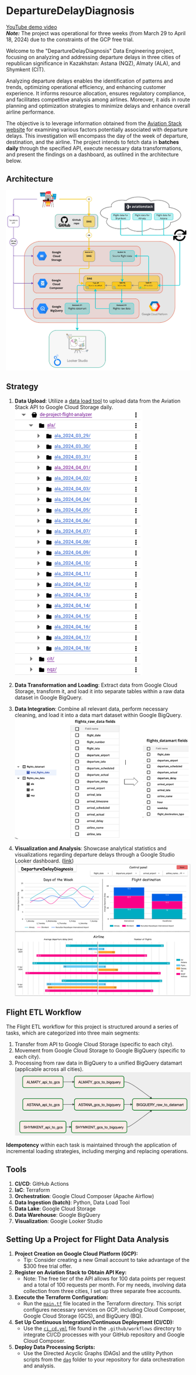 # DepartureDelayDiagnosis

[YouTube demo video](https://youtu.be/yMKLz_SAqw4?si=mwCZvA6qNBiYPKp0)  
***Note:*** The project was operational for three weeks (from March 29 to April 18, 2024) due to the constraints of the GCP free trial.

Welcome to the "DepartureDelayDiagnosis" Data Engineering project, focusing on analyzing and addressing departure delays in three cities of republican significance in Kazakhstan: Astana (NQZ), Almaty (ALA), and Shymkent (CIT).

Analyzing departure delays enables the identification of patterns and trends, optimizing operational efficiency, and enhancing customer experience. It informs resource allocation, ensures regulatory compliance, and facilitates competitive analysis among airlines. Moreover, it aids in route planning and optimization strategies to minimize delays and enhance overall airline performance.

The objective is to leverage information obtained from the [Aviation Stack website](https://aviationstack.com/) for examining various factors potentially associated with departure delays. This investigation will encompass the day of the week of departure, destination, and the airline. The project intends to fetch data in **batches daily** through the specified API, execute necessary data transformations, and present the findings on a dashboard, as outlined in the architecture below.

## Architecture
![project architecture](Screenshots/Ramazan%20Data%20Eng%20Project.jpg)

## Strategy 
1. **Data Upload**: Utilize a [data load tool](https://dlthub.com/) to upload data from the Aviation Stack API to Google Cloud Storage daily.
![GCS project bucket](Screenshots/gcs_project_bucket.png)
  
2. **Data Transformation and Loading**: Extract data from Google Cloud Storage, transform it, and load it into separate tables within a raw data dataset in Google BigQuery.
  
3. **Data Integration**: Combine all relevant data, perform necessary cleaning, and load it into a data mart dataset within Google BigQuery.
![Google BigQuery datasets](Screenshots/bigquery_operations.png)

4. **Visualization and Analysis**: Showcase analytical statistics and visualizations regarding departure delays through a Google Studio Looker dashboard. ([link](https://lookerstudio.google.com/reporting/a3e131ab-435c-452c-89d1-ec205d9e11c5))
![Looker Studio Dashboard](Screenshots/looker_dashboard.png)

## Flight ETL Workflow

The Flight ETL workflow for this project is structured around a series of tasks, which are categorized into three main segments:
1. Transfer from API to Google Cloud Storage (specific to each city).
2. Movement from Google Cloud Storage to Google BigQuery (specific to each city).
3. Processing from raw data in BigQuery to a unified BigQuery datamart (applicable across all cities).
![dag_graph](Screenshots/flight_etl_graph.png)

**Idempotency** within each task is maintained through the application of incremental loading strategies, including merging and replacing operations.

## Tools
1. **CI/CD**: GitHub Actions
2. **IaC**: Terraform
3. **Orchestration**: Google Cloud Composer (Apache Airflow)
4. **Data Ingestion (batch)**: Python, Data Load Tool
5. **Data Lake**: Google Cloud Storage
6. **Data Warehouse**: Google BigQuery
7. **Visualization**: Google Looker Studio

## Setting Up a Project for Flight Data Analysis
1. **Project Creation on Google Cloud Platform (GCP):**
   - Tip: Consider creating a new Gmail account to take advantage of the $300 free trial offer.
2. **Register on Aviation Stack to Obtain API Key:**
   - Note: The free tier of the API allows for 100 data points per request and a total of 100 requests per month. For my needs, involving data collection from three cities, I set up three separate free accounts.
3. **Execute the Terraform Configuration:**
   - Run the [`main.tf`](terraform/main.tf) file located in the Terraform directory. This script configures necessary services on GCP, including Cloud Composer, Google Cloud Storage (GCS), and BigQuery (BQ).
4. **Set Up Continuous Integration/Continuous Deployment (CI/CD):**
   - Use the [`ci_cd.yml`](.github/workflows/ci_cd.yml) file found in the `.github/workflows` directory to integrate CI/CD processes with your GitHub repository and Google Cloud Composer.
5. **Deploy Data Processing Scripts:**
   - Use the Directed Acyclic Graphs (DAGs) and the utility Python scripts from the [`dag`](dags/) folder to your repository for data orchestration and analysis.